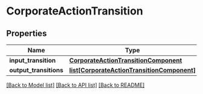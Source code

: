 # CorporateActionTransition

## Properties
Name | Type | Description | Notes
------------ | ------------- | ------------- | -------------
**input_transition** | [**CorporateActionTransitionComponent**](CorporateActionTransitionComponent.md) |  | [optional] 
**output_transitions** | [**list[CorporateActionTransitionComponent]**](CorporateActionTransitionComponent.md) |  | [optional] 

[[Back to Model list]](../README.md#documentation-for-models) [[Back to API list]](../README.md#documentation-for-api-endpoints) [[Back to README]](../README.md)



